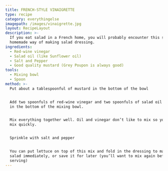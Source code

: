 ```yaml
---
title: FRENCH-STYLE VINAIGRETTE
type: recipe
category: everythingelse
imagepath: /images/vinaigrette.jpg
layout: RecipeLayout
description: >-
  If you eat salad in a French home, you will probably encounter this simple,
  homemade way of making salad dressing.
ingredients:
  - Red-wine vinegar
  - Salad oil (like Sunflower oil)
  - Salt and Pepper
  - Good quality mustard (Grey Poupon is always good)
tools:
  - Mixing bowl
  - Spoon
method: >-
  Put about a tablespoonful of mustard in the bottom of the bowl


  Add two spoonfuls of red-wine vinegar and two spoonfuls of salad oil together
  in the bottom of the mixing bowl.


  Mix everything together well. Oil and vinegar don’t like to mix so you need to
  mix quickly.


  Sprinkle with salt and pepper


  You can put lettuce on top of this mix and fold in the dressing to make a
  salad immediately, or save it for later (you’ll want to mix again before
  serving)
---
```


